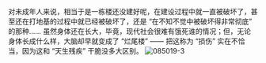 对未成年人来说，相当于是一栋楼还没建好呢，在建设过程中就一直被破坏了，甚至还在打地基的过程中就已经被破坏了，还是 “在不知不觉中被破坏得非常彻底” 的那种…… 虽然身体还在长大，毕竟，现代社会很难有饿死谁的情况；但，无论身体长成什么样，大脑却早就变成了 “烂尾楼” —— 把这称为 “损伤” 实在不恰当，因为这和 “天生残疾” 干脆没多大区别。
![085019-3](https://github.com/oldl108/zklimeng.github.io/assets/110364229/6f7ee764-8ca1-4ae2-bcdb-6ceaa0aea37d)
